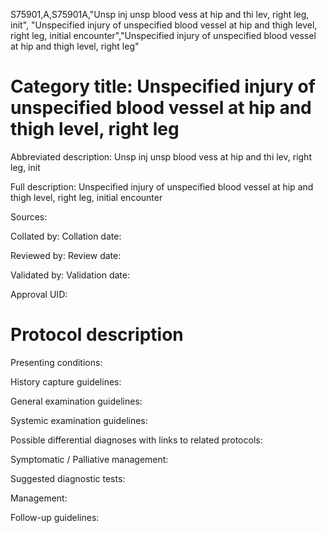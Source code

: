 S75901,A,S75901A,"Unsp inj unsp blood vess at hip and thi lev, right leg, init", "Unspecified injury of unspecified blood vessel at hip and thigh level, right leg, initial encounter","Unspecified injury of unspecified blood vessel at hip and thigh level, right leg"
# Category title: Unspecified injury of unspecified blood vessel at hip and thigh level, right leg

Abbreviated description: Unsp inj unsp blood vess at hip and thi lev, right leg, init

Full description: Unspecified injury of unspecified blood vessel at hip and thigh level, right leg, initial encounter

Sources:

Collated by:
Collation date:

Reviewed by:
Review date:

Validated by:
Validation date:

Approval UID:

# Protocol description

Presenting conditions:

History capture guidelines:

General examination guidelines:

Systemic examination guidelines:

Possible differential diagnoses with links to related protocols:

Symptomatic / Palliative management:

Suggested diagnostic tests:

Management:

Follow-up guidelines:
